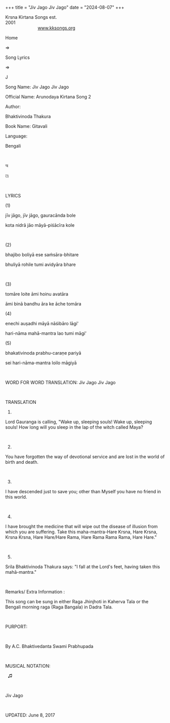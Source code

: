 +++ 
title = "Jiv Jago Jiv Jago"
date = "2024-08-07"
+++

Krsna Kirtana Songs est.
2001                                                                                                                                    
            
www.kksongs.org








Home
 
⇒
 
Song Lyrics
 
⇒
 
J


Song
Name: Jiv Jago Jiv Jago


Official
Name: Arunodaya Kirtana Song 2


Author:

Bhaktivinoda Thakura


Book
Name: 
Gitavali


Language:

Bengali


 








অ






ଅ








 


LYRICS


(1)


jīv
jāgo, jīv jāgo, gauracānda bole

kota nidrā jāo māyā-piśācīra kole


 


(2)


bhajibo
boliyā ese saḿsāra-bhitare

bhuliyā rohile tumi avidyāra bhare


 


(3)


tomāre
loite āmi hoinu avatāra


āmi
binā bandhu āra ke āche tomāra



(4)


enechi
auṣadhi māyā nāśibāro lāgi'

hari-nāma mahā-mantra lao tumi māgi'


(5)


bhakativinoda
prabhu-caraṇe pariyā

sei hari-nāma-mantra loilo māgiyā


 


WORD
FOR WORD TRANSLATION: 
Jiv
Jago Jiv Jago


 


TRANSLATION


1)
Lord Gauranga is calling, "Wake up, sleeping souls! Wake up, sleeping
souls! How long will you sleep in the lap of the witch called Maya?


 


2)
You have forgotten the way of devotional service and are lost in the world of
birth and death.


 


3)
I have descended just to save you; other than Myself you have no friend in this
world.


 


4)
I have brought the medicine that will wipe out the disease of illusion from
which you are suffering. Take this maha-mantra-Hare Krsna, Hare Krsna, Krsna
Krsna, Hare Hare/Hare Rama, Hare Rama Rama Rama, Hare Hare."


 


5)
Srila Bhaktivinoda Thakura says: "I fall at the Lord's feet, having taken
this mahā-mantra."


 


Remarks/ Extra Information
: 


This
song can be sung in either Raga Jhinjhoti in Kaherva Tala or the Bengali
morning raga (Raga Bangala) in Dadra Tala.


 


PURPORT:


       

By A.C.
Bhaktivedanta Swami Prabhupada


 


MUSICAL
NOTATION:


 
♫
 
          

Jiv Jago


 


UPDATED:
 June 8, 2017